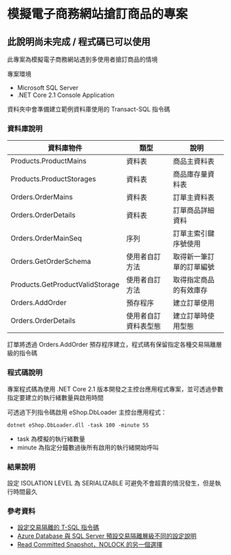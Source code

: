 # 模擬電子商務網站搶訂商品的專案

## 此說明尚未完成 / 程式碼已可以使用

此專案為模擬電子商務網站遇到多使用者搶訂商品的情境

專案環境
- Microsoft SQL Server 
- .NET Core 2.1 Console Application

資料夾中會準備建立範例資料庫使用的 Transact-SQL 指令碼

### 資料庫說明

|資料庫物件|類型|說明|
|--|--|--|
|Products.ProductMains|資料表|商品主資料表|
|Products.ProductStorages|資料表|商品庫存量資料表|
|Orders.OrderMains|資料表|訂單主資料表|
|Orders.OrderDetails|資料表|訂單商品詳細資料|
|Orders.OrderMainSeq|序列|訂單主索引鍵序號使用|
|Orders.GetOrderSchema|使用者自訂方法|取得新一筆訂單的訂單編號|
|Products.GetProductValidStorage|使用者自訂方法|取得指定商品的有效庫存|
|Orders.AddOrder|預存程序|建立訂單使用|
|Orders.OrderDetails|使用者自訂資料表型態|建立訂單時使用型態|

訂單將透過 Orders.AddOrder 預存程序建立，程式碼有保留指定各種交易隔離層級的指令碼

### 程式碼說明

專案程式碼為使用 .NET Core 2.1 版本開發之主控台應用程式專案，並可透過參數指定要建立的執行緒數量與啟用時間

可透過下列指令碼啟用 eShop.DbLoader 主控台應用程式：
```
dotnet eShop.DbLoader.dll -task 100 -minute 55
```
- task 為模擬的執行緒數量
- minute 為指定分鐘數過後所有啟用的執行緒開始呼叫

### 結果說明

設定 ISOLATION LEVEL 為 SERIALIZABLE 可避免不會超賣的情況發生，但是執行時間最久

### 參考資料
- [設定交易隔離的 T-SQL 指令碼](https://docs.microsoft.com/en-us/sql/t-sql/statements/set-transaction-isolation-level-transact-sql)
- [Azure Database 與 SQL Server 預設交易隔離層級不同的設定說明](https://blogs.msdn.microsoft.com/sqlcat/2013/12/26/be-aware-of-the-difference-in-isolation-levels-if-porting-an-application-from-windows-azure-sql-db-to-sql-server-in-windows-azure-virtual-machine/)
- [Read Committed Snapshot，NOLOCK 的另一個選擇](https://dotblogs.com.tw/rainmaker/2015/07/09/151792)
